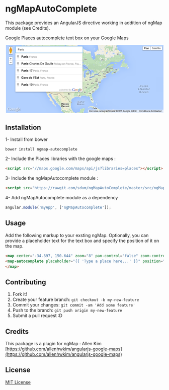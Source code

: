 # ngMapAutoComplete
This package provides an AngularJS directive working in addition of ngMap module (see Credits).

Google Places autocomplete text box on your Google Maps

![Screenshot](https://github.com/sdum/ngMapAutoComplete/blob/master/docs/map.png)

## Installation

1- Install from bower
  ```
  bower install ngmap-autocomplete
  ```

2- Include the Places libraries with the google maps :
  ```html
  <script src="//maps.google.com/maps/api/js?libraries=places"></script>
  ```
3- Include the ngMapAutocomplete module :
  ```html
  <script src="https://rawgit.com/sdum/ngMapAutoComplete/master/src/ngMapAutocomplete.js"></script>
  ```

4- Add ngMapAutocomplete module as a dependency
  ```javascript
  angular.module('myApp', ['ngMapAutocomplete']);
  ```

## Usage

Add the following markup <map-autocomplete /> to your exsting ngMap. Optionally, you can provide a placeholder text for the text box and specify the position of it on the map.

  ```html
<map center="-34.397, 150.644" zoom="8" pan-control="false" zoom-control="true" zoom-control-options="{style: 'SMALL'}">
  <map-autocomplete placeholder="{{ 'Type a place here...' }}" position="{{google.maps.ControlPosition.TOP_LEFT}}" />
</map>
  ```

## Contributing
1. Fork it!
2. Create your feature branch: `git checkout -b my-new-feature`
3. Commit your changes: `git commit -am 'Add some feature'`
4. Push to the branch: `git push origin my-new-feature`
5. Submit a pull request :D

## Credits
This package is a plugin for ngMap :
Allen Kim [https://github.com/allenhwkim/angularjs-google-maps](https://github.com/allenhwkim/angularjs-google-maps)

## License
[MIT License](https://github.com/allenhwkim/angularjs-google-maps/blob/master/LICENSE)
